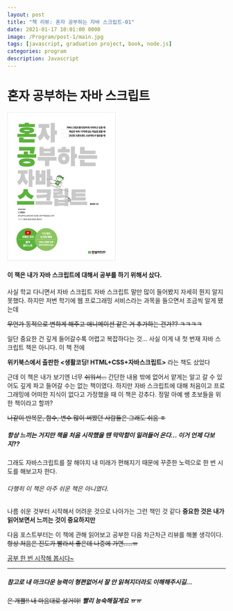 ```yaml
---
layout: post
title: "책 리뷰: 혼자 공부하는 자바 스크립트-01"
date: 2021-01-17 10:01:00 0000
image: /Program/post-1/main.jpg
tags: [javascript, graduation project, book, node.js]
categories: program
description: Javascript
---
```


# 혼자 공부하는 자바 스크립트

![book](\images\Program\post-1\logo.jpg)

#### 이 책은 내가 자바 스크립트에 대해서 공부를 하기 위해서 샀다.

사실 학교 다니면서 자바 스크립트 자바 스크립트 말만 많이 들어봤지 자세히 뭔지 알지 못했다.
하지만 저번 학기에 웹 프로그래밍 서비스라는 과목을 들으면서 조금씩 알게 됐는데

~~무언가 동적으로 변하게 해주고 애니메이션 같은 거 추가하는 건가?? ㅋㅋㅋㅋ~~

일단 중요한 건 깊게 들어갈수록 어렵고 복잡하다는 것...
사실 이게 내 첫 번재 자바 스크립트 책은 아니다. 이 책 전에

**위키북스에서 출판한 <생활코딩! HTML+CSS+자바스크립트>** 라는 책도 샀었다

근데 이 책은 내가 보기엔 너무 ~~쉬워서...~~ 간단한 내용 밖에 없어서 얕게는 알고 갈 수 있어도
깊게 파고 들어갈 수는 없는 책이였다. 하지만 자바 스크립트에 대해 처음이고 프로그래밍에
어떠한 지식이 없다고 가정했을 때 이 책은 강추다. 정말 아예 쌩 초보들을 위한 책이라고 할까?

~~나같이 반복문, 함수, 변수 많이 써봤던 사람들은 그래도 쉬움 ㅎ~~

##### 항상 느끼는 거지만 책을 처음 시작했을 땐 막막함이 밀려들어 온다... 이거 언제 다보지??

그래도 자바스크립트를 잘 해야지 내 미래가 편해지기 때문에 꾸준한 노력으로 한 번 시도를 해보고자 한다.

###### 다행히 이 책은 아주 쉬운 책은 아니였다.

나름 쉬운 것부터 시작해서 어려운 것으로 나아가는 그런 책인 것 같다
**중요한 것은 내가 읽어보면서 느끼는 것이 중요하지만**

다음 포스트부터는 이 책에 관해 읽어보고 공부한 다음 차근차근 리뷰를 해볼 생각이다.
~~항상 처음은 진도가 빨라서 좋은데 나중에 가면.....ㅠ~~

<u>공부 한 번 시작해 봅시다~</u>

---

##### 참고로 내 마크다운 능력이 형편없어서 잘 안 읽혀지더라도 이해해주시길...

~~은 개뿔!! 내 마음대로 살거야!~~
**_빨리 능숙해질게요 ㅠㅠ_**
